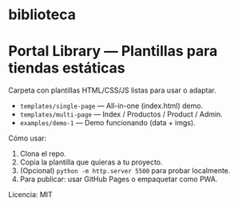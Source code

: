 # biblioteca


# Portal Library — Plantillas para tiendas estáticas

Carpeta con plantillas HTML/CSS/JS listas para usar o adaptar.
- `templates/single-page` — All-in-one (index.html) demo.
- `templates/multi-page` — Index / Productos / Product / Admin.
- `examples/demo-1` — Demo funcionando (data + imgs).

Cómo usar:
1. Clona el repo.
2. Copia la plantilla que quieras a tu proyecto.
3. (Opcional) `python -m http.server 5500` para probar localmente.
4. Para publicar: usar GitHub Pages o empaquetar como PWA.

Licencia: MIT
